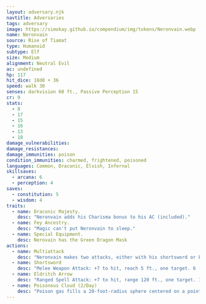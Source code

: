 ```yaml
---
layout: adversary.njk
navtitle: Adversaries
tags: adversary
image: https://simokay.github.io/compendium/img/tokens/Neronvain.webp
name: Neronvain
source: Rise of Tiamat
type: Humanoid
subtype: Elf
size: Medium
alignment: Neutral Evil
ac: undefined
hp: 117
hit_dice: 18d8 + 36
speed: walk 30
senses: darkvision 60 ft., Passive Perception 15
cr: 9
stats:
  - 8
  - 17
  - 15
  - 16
  - 13
  - 18
damage_vulnerabilities: 
damage_resistances: 
damage_immunities: poison
condition_immunities: charmed, frightened, poisoned
languages: Common, Draconic, Elvish, Infernal
skillsaves:
  - arcana: 6
  - perception: 4
saves:
  - constitution: 5
  - wisdom: 4
traits:
  - name: Draconic Majesty.
    desc: "Neronvain adds his Charisma bonus to his AC (included)."
  - name: Fey Ancestry.
    desc: "Magic can't put Neronvain to sleep."
  - name: Special Equipment.
    desc: Nerovain has the Green Dragon Mask
actions:
  - name: Multiattack
    desc: "Neronvain makes two attacks, either with his shortsword or Eldritch Arrow."
  - name: Shortsword
    desc: "Melee Weapon Attack: +7 to hit, reach 5 ft., one target. 6 (1d6 + 3) piercing damage plus 13 (3d8) poison damage."
  - name: Eldritch Arrow
    desc: "Ranged Spell Attack: +7 to hit, range 120 ft., one target. 11 (2d10) force damage plus 9 (2d8) poison damage."
  - name: Poisonous Cloud (2/Day)
    desc: "Poison gas fills a 20-foot-radius sphere centered on a point Neronvain can see within 50 feet of him. The gas spreads around corners and remains until the start of Neronvain's next turn. Each creature that starts its turn in the gas must succeed on a DC 16 Constitution saving throw or be poisoned for 1 minute. A creature can repeat the saving throw at the end of each of its turns, ending the effect on itself on a success."
---
```

